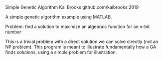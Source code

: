 Simple Genetic Algorithm
Kai Brooks
github.com/kaibrooks
2019

A simple genetic algorithm example using MATLAB.

Problem: find a solution to maximize an algebraic function for an n-bit number

This is a trivial problem with a direct solution we can solve directly (not an NP problem). This program is meant to illustrate fundamentally how a GA finds solutions, using a simple problem for illustration.
